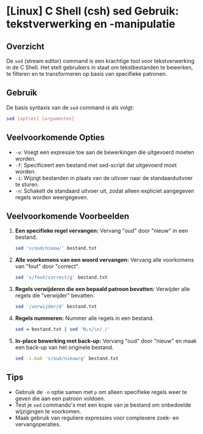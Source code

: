 # [Linux] C Shell (csh) sed Gebruik: tekstverwerking en -manipulatie

## Overzicht
De `sed` (stream editor) command is een krachtige tool voor tekstverwerking in de C Shell. Het stelt gebruikers in staat om tekstbestanden te bewerken, te filteren en te transformeren op basis van specifieke patronen.

## Gebruik
De basis syntaxis van de `sed` command is als volgt:

```bash
sed [opties] [argumenten]
```

## Veelvoorkomende Opties
- `-e`: Voegt een expressie toe aan de bewerkingen die uitgevoerd moeten worden.
- `-f`: Specificeert een bestand met sed-script dat uitgevoerd moet worden.
- `-i`: Wijzigt bestanden in plaats van de uitvoer naar de standaarduitvoer te sturen.
- `-n`: Schakelt de standaard uitvoer uit, zodat alleen expliciet aangegeven regels worden weergegeven.

## Veelvoorkomende Voorbeelden

1. **Een specifieke regel vervangen:**
   Vervang "oud" door "nieuw" in een bestand.
   ```bash
   sed 's/oud/nieuw/' bestand.txt
   ```

2. **Alle voorkomens van een woord vervangen:**
   Vervang alle voorkomens van "fout" door "correct".
   ```bash
   sed 's/fout/correct/g' bestand.txt
   ```

3. **Regels verwijderen die een bepaald patroon bevatten:**
   Verwijder alle regels die "verwijder" bevatten.
   ```bash
   sed '/verwijder/d' bestand.txt
   ```

4. **Regels nummeren:**
   Nummer alle regels in een bestand.
   ```bash
   sed = bestand.txt | sed 'N;s/\n/ /'
   ```

5. **In-place bewerking met back-up:**
   Vervang "oud" door "nieuw" en maak een back-up van het originele bestand.
   ```bash
   sed -i.bak 's/oud/nieuw/g' bestand.txt
   ```

## Tips
- Gebruik de `-n` optie samen met `p` om alleen specifieke regels weer te geven die aan een patroon voldoen.
- Test je `sed` commando's met een kopie van je bestand om onbedoelde wijzigingen te voorkomen.
- Maak gebruik van reguliere expressies voor complexere zoek- en vervangoperaties.